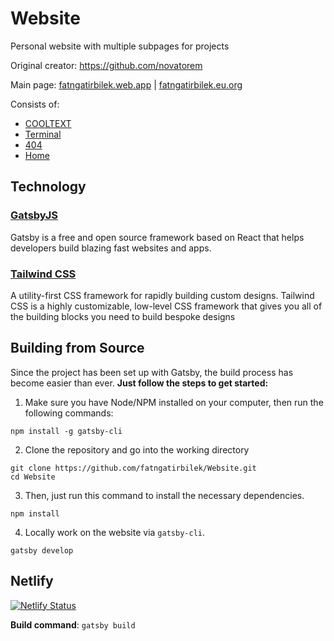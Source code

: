 # Website
Personal website with multiple subpages for projects 

Original creator: https://github.com/novatorem

Main page: [fatngatirbilek.web.app](https://fatngatirbilek.web.app/) |
           [fatngatirbilek.eu.org](https://fatngatirbilek.eu.org/)

Consists of:
* [COOLTEXT](https://fatngatirbilek.web.app/x/adc)
* [Terminal](https://fatngatirbilek.web.app/x/intro)
* [404](https://fatngatirbilek.web.app/404)
* [Home](https://fatngatirbilek.web.app/) 


## Technology

### [GatsbyJS](https://www.gatsbyjs.org/)

Gatsby is a free and open source framework based on React that helps developers build blazing fast websites and apps.

### [Tailwind CSS](https://tailwindcss.com/)

A utility-first CSS framework for rapidly building custom designs. Tailwind CSS is a highly customizable, low-level CSS framework that gives you all of the building blocks you need to build bespoke designs

## Building from Source

Since the project has been set up with Gatsby, the build process has become easier than ever.
**Just follow the steps to get started:**

1. Make sure you have Node/NPM installed on your computer, then run the following commands:

```console
npm install -g gatsby-cli
```

2. Clone the repository and go into the working directory

```console
git clone https://github.com/fatngatirbilek/Website.git
cd Website
```

3. Then, just run this command to install the necessary dependencies.

```console
npm install
```

4. Locally work on the website via `gatsby-cli`.

```console
gatsby develop
```

## Netlify

[![Netlify Status](https://api.netlify.com/api/v1/badges/fe6b65bf-64de-498f-9ae1-72e127ad003c/deploy-status)](https://app.netlify.com/sites/fatngatirbilek/deploys)

**Build command**: `gatsby build`



